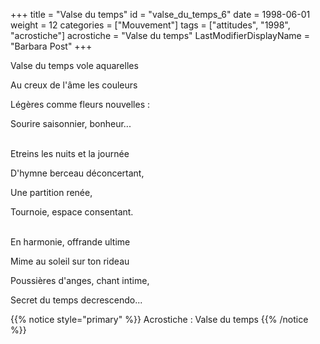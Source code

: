 +++
title = "Valse du temps"
id = "valse_du_temps_6"
date = 1998-06-01
weight = 12
categories = ["Mouvement"]
tags = ["attitudes", "1998", "acrostiche"]
acrostiche = "Valse du temps"
LastModifierDisplayName = "Barbara Post"
+++

Valse du temps vole aquarelles

Au creux de l'âme les couleurs

Légères comme fleurs nouvelles :

Sourire saisonnier, bonheur...

 \
Etreins les nuits et la journée

D'hymne berceau déconcertant,

Une partition renée,

Tournoie, espace consentant.

 \
En harmonie, offrande ultime

Mime au soleil sur ton rideau

Poussières d'anges, chant intime,

Secret du temps decrescendo...

{{% notice style="primary" %}}
Acrostiche : Valse du temps
{{% /notice %}}
